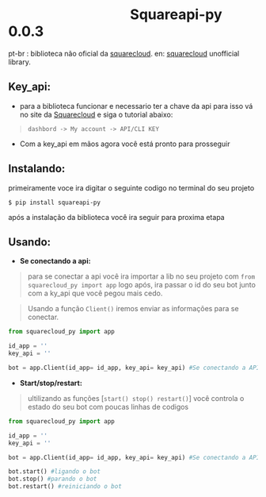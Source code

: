 # ⠀⠀⠀⠀⠀⠀⠀⠀⠀⠀⠀⠀Squareapi-py 0.0.3

pt-br : biblioteca não oficial da [squarecloud](https://squarecloud.app).
en: [squarecloud](https://squarecloud.app) unofficial library.

**Key_api:**
--------

- para a biblioteca funcionar e necessario ter a chave da api para isso vá no site da [Squarecloud](https://squarecloud.app) e siga o tutorial abaixo: 

> `dashbord -> My account -> API/CLI KEY`

- Com a key_api em mãos agora você está pronto para prosseguir

**Instalando:**
-----------

 primeiramente voce ira digitar o seguinte codigo no terminal do seu projeto

```
$ pip install squareapi-py
```
após a instalação da biblioteca você ira seguir para proxima etapa

**Usando:**
-------
- **Se conectando a api:**
> para se conectar a api você ira importar a lib no seu projeto com `from squarecloud_py import app` logo após, ira passar o id do seu bot junto com a ky_api que você pegou mais cedo.

> Usando a função `Client()` iremos enviar as informações para se conectar.

```py
from squarecloud_py import app

id_app = ''
key_api = ''

bot = app.Client(id_app= id_app, key_api= key_api) #Se conectando a API
```

- **Start/stop/restart:**
> ultilizando as funções [`start() stop() restart()`] você controla o estado do seu bot com poucas linhas de codigos
```py
from squarecloud_py import app

id_app = ''
key_api = ''

bot = app.Client(id_app= id_app, key_api= key_api) #Se conectando a API

bot.start() #ligando o bot
bot.stop() #parando o bot
bot.restart() #reiniciando o bot
```